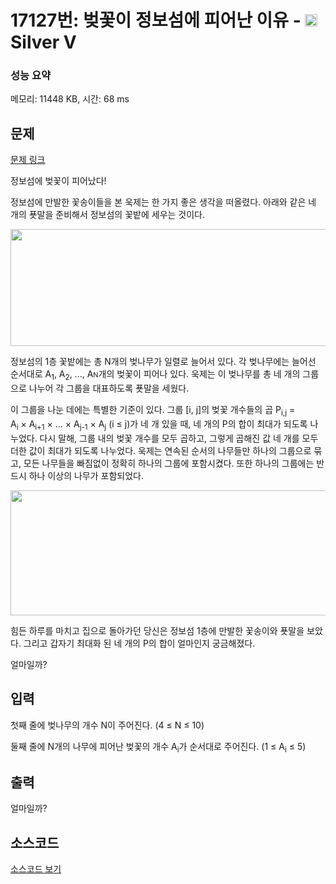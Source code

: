# 17127번: 벚꽃이 정보섬에 피어난 이유 - <img src="https://static.solved.ac/tier_small/6.svg" style="height:20px" /> Silver V

<!-- performance -->
### 성능 요약
메모리: 11448 KB, 시간: 68 ms
<!-- end -->

## 문제

[문제 링크](https://boj.kr/17127)


<p>정보섬에&nbsp;벚꽃이 피어났다!</p>

<p>정보섬에 만발한 꽃송이들을&nbsp;본 욱제는 한 가지 좋은 생각을 떠올렸다.&nbsp;아래와 같은 네 개의 푯말을 준비해서 정보섬의 꽃밭에 세우는 것이다.</p>

<p style="text-align: center;"><img alt="" src="https://upload.acmicpc.net/628e8f8c-2101-4a62-861a-2e18bb33e3db/-/preview/" style="height: 187px; width: 600px;"></p>

<p>정보섬의 1층 꽃밭에는 총 N개의 벚나무가 일렬로 늘어서&nbsp;있다. 각 벚나무에는 늘어선 순서대로 A<sub>1</sub>, A<sub>2</sub>, ..., A<span style="font-size: 10.8333px;">N</span>개의&nbsp;벚꽃이 피어나 있다. 욱제는 이 벚나무를 총 네 개의 그룹으로 나누어 각 그룹을 대표하도록 푯말을 세웠다.</p>

<p>이 그룹을 나눈 데에는 특별한 기준이 있다. 그룹&nbsp;[i, j]의&nbsp;벚꽃 개수들의 곱 P<sub>i,j</sub> = A<sub>i</sub>&nbsp;×&nbsp;A<sub>i+1</sub>&nbsp;×&nbsp;... ×&nbsp;A<sub>j-1</sub>&nbsp;×&nbsp;A<sub>j</sub>&nbsp;(i ≤&nbsp;j)가 네 개 있을 때, 네 개의 P의 합이 최대가 되도록&nbsp;나누었다. 다시 말해, 그룹 내의 벚꽃 개수를 모두 곱하고, 그렇게 곱해진 값&nbsp;네 개를 모두 더한 값이 최대가 되도록 나누었다. 욱제는&nbsp;연속된 순서의 나무들만 하나의 그룹으로 묶고, 모든 나무들을 빠짐없이 정확히 하나의 그룹에 포함시켰다. 또한 하나의 그룹에는 반드시 하나 이상의 나무가 포함되었다.</p>

<p style="text-align: center;"><img alt="" src="https://upload.acmicpc.net/0522261b-c791-4d0f-a690-2af6ecb6db83/-/preview/" style="height: 200px; width: 600px;"></p>

<p>힘든 하루를 마치고 집으로 돌아가던 당신은 정보섬 1층에 만발한 꽃송이와 푯말을 보았다. 그리고&nbsp;갑자기 최대화 된 네 개의 P의&nbsp;합이 얼마인지 궁금해졌다.</p>

<p>얼마일까?</p>



## 입력


<p>첫째 줄에 벚나무의 개수 N이 주어진다. (4 ≤ N&nbsp;≤ 10)</p>

<p>둘째 줄에 N개의&nbsp;나무에 피어난 벚꽃의 개수 A<sub>i</sub>가 순서대로 주어진다. (1&nbsp;≤ A<sub>i</sub>&nbsp;≤ 5)</p>



## 출력


<p>얼마일까?</p>



## 소스코드

[소스코드 보기](Main.java)